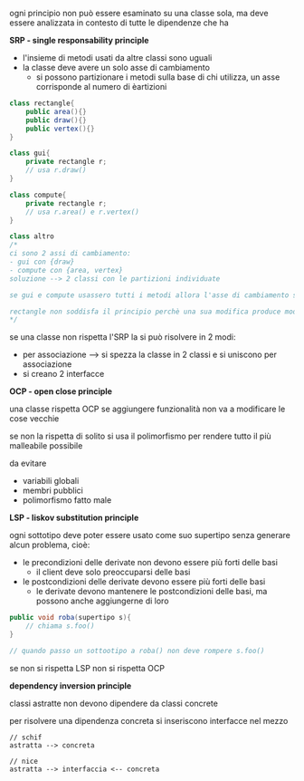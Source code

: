 ogni principio non può essere esaminato su una classe sola, ma deve essere analizzata in contesto di tutte le dipendenze che ha


**SRP - single responsability principle**

* l'insieme di metodi usati da altre classi sono uguali
* la classe deve avere un solo asse di cambiamento
    * si possono partizionare i metodi sulla base di chi utilizza, un asse corrisponde al numero di èartizioni

```java
class rectangle{
    public area(){}
    public draw(){}
    public vertex(){}
}

class gui{
    private rectangle r;
    // usa r.draw()
}

class compute{
    private rectangle r;
    // usa r.area() e r.vertex()
}

class altro
/*
ci sono 2 assi di cambiamento:
- gui con {draw}
- compute con {area, vertex}
soluzione --> 2 classi con le partizioni individuate

se gui e compute usassero tutti i metodi allora l'asse di cambiamento sarebbe uno solo 

rectangle non soddisfa il principio perchè una sua modifica produce modifiche in 2 altre classi
*/
```

se una classe non rispetta l'SRP la si può risolvere in 2 modi:
* per associazione --> si spezza la classe in 2 classi e si uniscono per associazione
* si creano 2 interfacce 

**OCP - open close principle**

una classe rispetta OCP se aggiungere funzionalità non va a modificare le cose vecchie

se non la rispetta di solito si usa il polimorfismo per rendere tutto il più malleabile possibile

da evitare
* variabili globali
* membri pubblici
* polimorfismo fatto male

**LSP - liskov substitution principle**

ogni sottotipo deve poter essere usato come suo supertipo senza generare alcun problema, cioè:
* le precondizioni delle derivate non devono essere più forti delle basi
    * il client deve solo preoccuparsi delle basi
* le postcondizioni delle derivate devono essere più forti delle basi
    * le derivate devono mantenere le postcondizioni delle basi, ma possono anche aggiungerne di loro

```java
public void roba(supertipo s){
    // chiama s.foo()
}

// quando passo un sottootipo a roba() non deve rompere s.foo() 
```

se non si rispetta LSP non si rispetta OCP

**dependency inversion principle**

classi astratte non devono dipendere da classi concrete

per risolvere una dipendenza concreta si inseriscono interfacce nel mezzo
```
// schif
astratta --> concreta

// nice
astratta --> interfaccia <-- concreta
```
